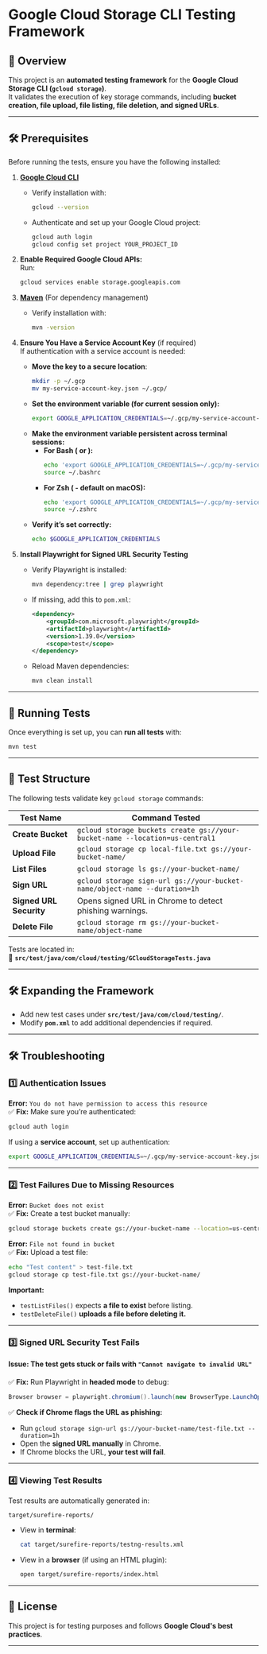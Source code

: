 # Google Cloud Storage CLI Testing Framework

## 📌 Overview

This project is an **automated testing framework** for the **Google Cloud Storage CLI (`gcloud storage`)**.  
It validates the execution of key storage commands, including **bucket creation, file upload, file listing, file deletion, and signed URLs**.

---

## 🛠️ Prerequisites

Before running the tests, ensure you have the following installed:

1. **[Google Cloud CLI](https://cloud.google.com/sdk/docs/install)**

   - Verify installation with:
     ```sh
     gcloud --version
     ```
   - Authenticate and set up your Google Cloud project:
     ```sh
     gcloud auth login
     gcloud config set project YOUR_PROJECT_ID
     ```

2. **Enable Required Google Cloud APIs:**  
   Run:

   ```sh
   gcloud services enable storage.googleapis.com
   ```

3. **[Maven](https://maven.apache.org/)** (For dependency management)

   - Verify installation with:
     ```sh
     mvn -version
     ```

4. **Ensure You Have a Service Account Key** (if required)  
   If authentication with a service account is needed:

   - **Move the key to a secure location**:
     ```sh
     mkdir -p ~/.gcp
     mv my-service-account-key.json ~/.gcp/
     ```
   - **Set the environment variable (for current session only):**
     ```sh
     export GOOGLE_APPLICATION_CREDENTIALS=~/.gcp/my-service-account-key.json
     ```
   - **Make the environment variable persistent across terminal sessions:**
     - **For Bash ( or ):**
       ```sh
       echo 'export GOOGLE_APPLICATION_CREDENTIALS=~/.gcp/my-service-account-key.json' >> ~/.bashrc
       source ~/.bashrc
       ```
     - **For Zsh ( - default on macOS):**
       ```sh
       echo 'export GOOGLE_APPLICATION_CREDENTIALS=~/.gcp/my-service-account-key.json' >> ~/.zshrc
       source ~/.zshrc
       ```
   - **Verify it’s set correctly:**
     ```sh
     echo $GOOGLE_APPLICATION_CREDENTIALS
     ```

5. **Install Playwright for Signed URL Security Testing**
   - Verify Playwright is installed:
     ```sh
     mvn dependency:tree | grep playwright
     ```
   - If missing, add this to `pom.xml`:
     ```xml
     <dependency>
         <groupId>com.microsoft.playwright</groupId>
         <artifactId>playwright</artifactId>
         <version>1.39.0</version>
         <scope>test</scope>
     </dependency>
     ```
   - Reload Maven dependencies:
     ```sh
     mvn clean install
     ```

---

## 🚀 Running Tests

Once everything is set up, you can **run all tests** with:

```sh
mvn test
```

---

## 📂 Test Structure

The following tests validate key `gcloud storage` commands:

| **Test Name**           | **Command Tested**                                                           |
| ----------------------- | ---------------------------------------------------------------------------- |
| **Create Bucket**       | `gcloud storage buckets create gs://your-bucket-name --location=us-central1` |
| **Upload File**         | `gcloud storage cp local-file.txt gs://your-bucket-name/`                    |
| **List Files**          | `gcloud storage ls gs://your-bucket-name/`                                   |
| **Sign URL**            | `gcloud storage sign-url gs://your-bucket-name/object-name --duration=1h`    |
| **Signed URL Security** | Opens signed URL in Chrome to detect phishing warnings.                      |
| **Delete File**         | `gcloud storage rm gs://your-bucket-name/object-name`                        |

Tests are located in:  
📁 **`src/test/java/com/cloud/testing/GCloudStorageTests.java`**

---

## 🛠️ Expanding the Framework

- Add new test cases under **`src/test/java/com/cloud/testing/`**.
- Modify **`pom.xml`** to add additional dependencies if required.

---

## 🛠️ Troubleshooting

### **1️⃣ Authentication Issues**

**Error:** `You do not have permission to access this resource`  
✅ **Fix:** Make sure you’re authenticated:

```sh
gcloud auth login
```

If using a **service account**, set up authentication:

```sh
export GOOGLE_APPLICATION_CREDENTIALS=~/.gcp/my-service-account-key.json
```

---

### **2️⃣ Test Failures Due to Missing Resources**

**Error:** `Bucket does not exist`  
✅ **Fix:** Create a test bucket manually:

```sh
gcloud storage buckets create gs://your-bucket-name --location=us-central1
```

**Error:** `File not found in bucket`  
✅ **Fix:** Upload a test file:

```sh
echo "Test content" > test-file.txt
gcloud storage cp test-file.txt gs://your-bucket-name/
```

**Important:**

- `testListFiles()` expects **a file to exist** before listing.
- `testDeleteFile()` **uploads a file before deleting it.**

---

### **3️⃣ Signed URL Security Test Fails**

#### Issue: The test gets stuck or fails with `"Cannot navigate to invalid URL"`

✅ **Fix:** Run Playwright in **headed mode** to debug:

```java
Browser browser = playwright.chromium().launch(new BrowserType.LaunchOptions().setHeadless(false));
```

✅ **Check if Chrome flags the URL as phishing:**

- Run `gcloud storage sign-url gs://your-bucket-name/test-file.txt --duration=1h`
- Open the **signed URL manually** in Chrome.
- If Chrome blocks the URL, **your test will fail**.

---

### **4️⃣ Viewing Test Results**

Test results are automatically generated in:

```
target/surefire-reports/
```

- View in **terminal**:
  ```sh
  cat target/surefire-reports/testng-results.xml
  ```
- View in a **browser** (if using an HTML plugin):
  ```sh
  open target/surefire-reports/index.html
  ```

---

## 📜 License

This project is for testing purposes and follows **Google Cloud's best practices**.

---
